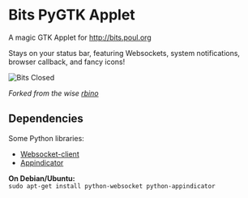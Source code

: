 Bits PyGTK Applet
================

A magic GTK Applet for http://bits.poul.org

Stays on your status bar, featuring Websockets, system notifications, browser callback, and fancy icons!

![Bits Closed](http://ferrai.tk/bits_status.png)

*Forked from the wise [rbino](https://github.com/rbino/bitspythonclient)*

Dependencies
----------
Some Python libraries:
* [Websocket-client](https://pypi.python.org/pypi/websocket-client)
* [Appindicator](https://launchpad.net/libappindicator)

**On Debian/Ubuntu:**  
`sudo apt-get install python-websocket python-appindicator`
